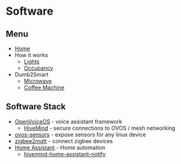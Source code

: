 # Software

## Menu

- [Home](./readme.md)
- How it works
  - [Lights](./lights.md)
  - [Occupancy](./occupancy.md)
- Dumb2Smart
  - [Microwave](./dumb2smart/microwave.md)
  - [Coffee Machine](./dumb2smart/coffee_machine.md)


## Software Stack

- [OpenVoiceOS](https://www.openvoiceos.org) - voice assistant framework
  - [HiveMind](https://jarbashivemind.github.io/HiveMind-community-docs) - secure connections to OVOS / mesh networking
- [ovos-sensors](https://github.com/OpenVoiceOS/ovos-PHAL-sensors) - expose sensors for any linux device
- [zigbee2mqtt](https://www.zigbee2mqtt.io/) - connect zigbee devices
- [Home Assistant](https://www.home-assistant.io) - Home automation
  - [hivemind-home-assistant-notify](https://jarbashivemind.github.io/HiveMind-community-docs/homeassistant/)